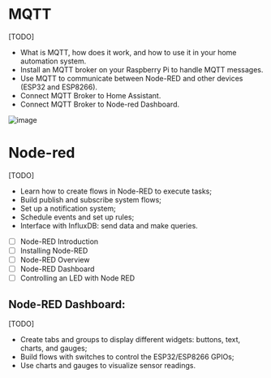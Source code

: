 # MQTT
[TODO] 
* What is MQTT, how does it work, and how to use it in your home automation system.
* Install an MQTT broker on your Raspberry Pi to handle MQTT messages.
* Use MQTT to communicate between Node-RED and other devices (ESP32 and ESP8266).
* Connect MQTT Broker to Home Assistant.
* Connect MQTT Broker to Node-red Dashboard.

![image](https://user-images.githubusercontent.com/44589560/204461309-ae70f83a-83a6-4a5b-b479-118802bcb01a.png)

# Node-red
[TODO]
* Learn how to create flows in Node-RED to execute tasks;
* Build publish and subscribe system flows;
* Set up a notification system;
* Schedule events and set up rules;
* Interface with InfluxDB: send data and make queries.

- [ ] Node-RED Introduction
- [ ] Installing Node-RED
- [ ] Node-RED Overview
- [ ] Node-RED Dashboard
- [ ] Controlling an LED with Node RED

## Node-RED Dashboard:
[TODO]
* Create tabs and groups to display different widgets: buttons, text, charts, and gauges;
* Build flows with switches to control the ESP32/ESP8266 GPIOs;
* Use charts and gauges to visualize sensor readings.
